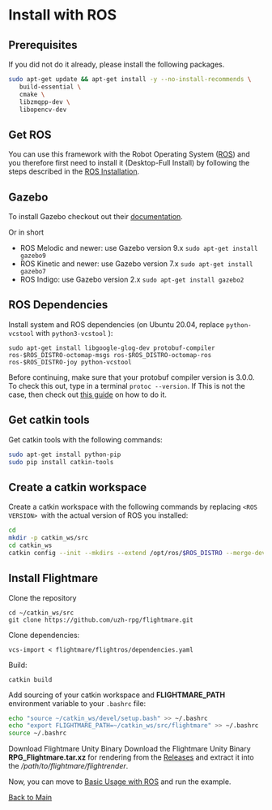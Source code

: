 # Install with ROS


## Prerequisites
If you did not do it already, please install the following packages.

```bash
sudo apt-get update && apt-get install -y --no-install-recommends \
   build-essential \
   cmake \
   libzmqpp-dev \
   libopencv-dev
``` 

## Get ROS
You can use this framework with the Robot Operating System ([ROS](https://www.ros.org/)) and you therefore first need to install it (Desktop-Full Install) by following the steps described in the [ROS Installation](https://wiki.ros.org/ROS/Installation).

## Gazebo
To install Gazebo checkout out their [documentation](https://gazebosim.org/tutorials?tut=ros_wrapper_versions).

Or in short

- ROS Melodic and newer: use Gazebo version 9.x `sudo apt-get install gazebo9`
- ROS Kinetic and newer: use Gazebo version 7.x `sudo apt-get install gazebo7`
- ROS Indigo: use Gazebo version 2.x `sudo apt-get install gazebo2`

## ROS Dependencies
Install system and ROS dependencies (on Ubuntu 20.04, replace `python-vcstool` with `python3-vcstool` ):

```
sudo apt-get install libgoogle-glog-dev protobuf-compiler ros-$ROS_DISTRO-octomap-msgs ros-$ROS_DISTRO-octomap-ros ros-$ROS_DISTRO-joy python-vcstool
```

Before continuing, make sure that your protobuf compiler version is 3.0.0. To check this out, type in a terminal `protoc --version`. If This is not the case, then check out [this guide](https://github.com/linux-on-ibm-z/docs/wiki/) on how to do it.

## Get catkin tools
Get catkin tools with the following commands:

```bash
sudo apt-get install python-pip 
sudo pip install catkin-tools
```

## Create a catkin workspace
Create a catkin workspace with the following commands by replacing `<ROS VERSION> `with the actual version of ROS you installed:

```bash
cd
mkdir -p catkin_ws/src
cd catkin_ws
catkin config --init --mkdirs --extend /opt/ros/$ROS_DISTRO --merge-devel --cmake-args -DCMAKE_BUILD_TYPE=Release
```

## Install Flightmare
Clone the repository
```
cd ~/catkin_ws/src
git clone https://github.com/uzh-rpg/flightmare.git
```

Clone dependencies:
```
vcs-import < flightmare/flightros/dependencies.yaml
```

Build:
```
catkin build
```
Add sourcing of your catkin workspace and **FLIGHTMARE_PATH** environment variable to your `.bashrc` file:
```bash 
echo "source ~/catkin_ws/devel/setup.bash" >> ~/.bashrc
echo "export FLIGHTMARE_PATH=~/catkin_ws/src/flightmare" >> ~/.bashrc
source ~/.bashrc
```
Download Flightmare Unity Binary
Download the Flightmare Unity Binary **RPG_Flightmare.tar.xz** for rendering from the [Releases](https://github.com/uzh-rpg/flightmare/releases) and extract it into the */path/to/flightmare/flightrender*.

Now, you can move to [Basic Usage with ROS](use_ros.md) and run the example.

[Back to Main](wiki_home.md)